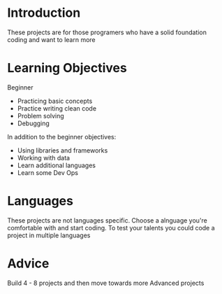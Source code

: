 # Introduction
These projects are for those programers who have a solid foundation coding and want to learn more 

# Learning Objectives

Beginner
- Practicing basic concepts 
- Practice writing clean code 
- Problem solving 
- Debugging

In addition to the beginner objectives:
- Using libraries and frameworks
- Working with data
- Learn additional languages
- Learn some Dev Ops


# Languages
These projects are not languages specific. Choose a alnguage you're comfortable with and start coding. To test your talents you could code a project in multiple languages 

# Advice
Build 4 - 8 projects and then move towards more Advanced projects
